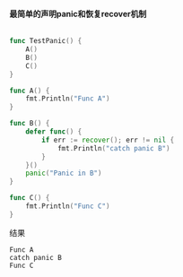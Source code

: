 #### 最简单的声明panic和恢复recover机制

```go

func TestPanic() {
	A()
	B()
	C()
}

func A() {
	fmt.Println("Func A")
}

func B() {
	defer func() {
		if err := recover(); err != nil {
			fmt.Println("catch panic B")
		}
	}()
	panic("Panic in B")
}

func C() {
	fmt.Println("Func C")
}

```

结果
```
Func A
catch panic B
Func C
```